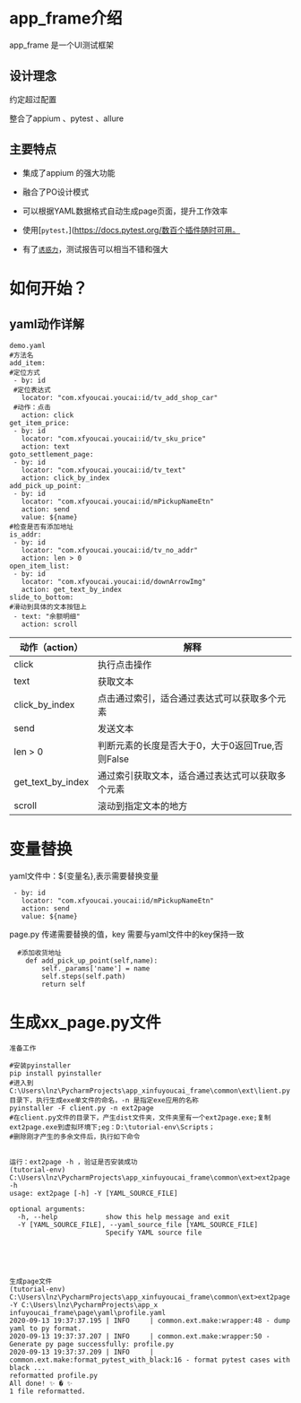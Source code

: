 # app_frame介绍

app_frame 是一个UI测试框架

## 设计理念

约定超过配置

整合了appium 、pytest 、allure

## 主要特点

- 集成了appium 的强大功能

- 融合了PO设计模式

- 可以根据YAML数据格式自动生成page页面，提升工作效率

- 使用[`pytest，`](https://docs.pytest.org/数百个插件随时可用。

- 有了[`诱惑力`](https://docs.qameta.io/allure/)，测试报告可以相当不错和强大

  

# 如何开始？ 



## yaml动作详解

```
demo.yaml
#方法名
add_item:
#定位方式
 - by: id
 #定位表达式
   locator: "com.xfyoucai.youcai:id/tv_add_shop_car"
 #动作：点击
   action: click
get_item_price:
 - by: id
   locator: "com.xfyoucai.youcai:id/tv_sku_price"
   action: text
goto_settlement_page:
 - by: id
   locator: "com.xfyoucai.youcai:id/tv_text"
   action: click_by_index
add_pick_up_point:
 - by: id
   locator: "com.xfyoucai.youcai:id/mPickupNameEtn"
   action: send
   value: ${name}
#检查是否有添加地址
is_addr:
 - by: id
   locator: "com.xfyoucai.youcai:id/tv_no_addr"
   action: len > 0
open_item_list:
 - by: id
   locator: "com.xfyoucai.youcai:id/downArrowImg"
   action: get_text_by_index
slide_to_bottom:
#滑动到具体的文本按钮上
 - text: "余额明细"
   action: scroll

```

| 动作（action）    | 解释                                             |
| ----------------- | ------------------------------------------------ |
| click             | 执行点击操作                                     |
| text              | 获取文本                                         |
| click_by_index    | 点击通过索引，适合通过表达式可以获取多个元素     |
| send              | 发送文本                                         |
| len > 0           | 判断元素的长度是否大于0，大于0返回True,否则False |
| get_text_by_index | 通过索引获取文本，适合通过表达式可以获取多个元素 |
| scroll            | 滚动到指定文本的地方                             |

# 变量替换

yaml文件中：${变量名},表示需要替换变量

```
 - by: id
   locator: "com.xfyoucai.youcai:id/mPickupNameEtn"
   action: send
   value: ${name}
```

page.py 传递需要替换的值，key 需要与yaml文件中的key保持一致

```
  #添加收货地址
    def add_pick_up_point(self,name):
        self._params['name'] = name
        self.steps(self.path)
        return self
```

# 生成xx_page.py文件



```
准备工作

#安装pyinstaller
pip install pyinstaller
#进入到C:\Users\lnz\PycharmProjects\app_xinfuyoucai_frame\common\ext\lient.py目录下，执行生成exe单文件的命名，-n 是指定exe应用的名称
pyinstaller -F client.py -n ext2page
#在client.py文件的目录下，产生dist文件夹，文件夹里有一个ext2page.exe;复制ext2page.exe到虚拟环境下;eg：D:\tutorial-env\Scripts；
#删除刚才产生的多余文件后，执行如下命令


运行：ext2page -h ，验证是否安装成功
(tutorial-env) C:\Users\lnz\PycharmProjects\app_xinfuyoucai_frame\common\ext>ext2page -h
usage: ext2page [-h] -Y [YAML_SOURCE_FILE]

optional arguments:
  -h, --help            show this help message and exit
  -Y [YAML_SOURCE_FILE], --yaml_source_file [YAML_SOURCE_FILE]
                        Specify YAML source file





```

```
生成page文件
(tutorial-env) C:\Users\lnz\PycharmProjects\app_xinfuyoucai_frame\common\ext>ext2page -Y C:\Users\lnz\PycharmProjects\app_x
infuyoucai_frame\page\yaml\profile.yaml
2020-09-13 19:37:37.195 | INFO     | common.ext.make:wrapper:48 - dump yaml to py format.
2020-09-13 19:37:37.207 | INFO     | common.ext.make:wrapper:50 - Generate py page successfully: profile.py
2020-09-13 19:37:37.209 | INFO     | common.ext.make:format_pytest_with_black:16 - format pytest cases with black ...
reformatted profile.py
All done! ✨ � ✨
1 file reformatted.
```

